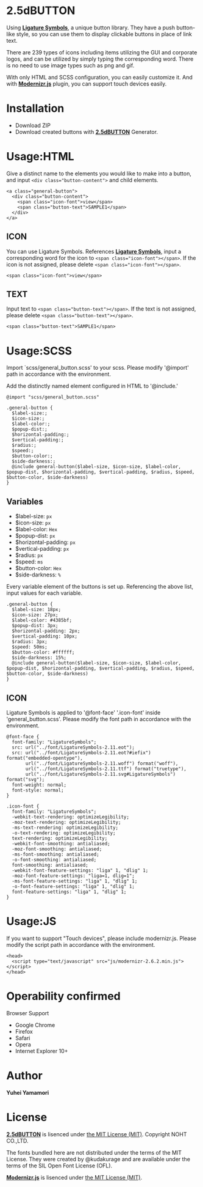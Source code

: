 2.5dBUTTON
==========
Using [**Ligature Symbols**][Ligature Symbols], a unique button library.
They have a push button-like style, so you can use them to display clickable buttons in place of link text.

There are 239 types of icons including items utilizing the GUI and corporate logos,
and can be utilized by simply typing the corresponding word.
There is no need to use image types such as png and gif.

With only HTML and SCSS configuration, you can easily customize it.
And with [**Modernizr.js**][Modernizr.js] plugin, you can support touch devices easily.


Installation
============
* Download ZIP
* Download created buttons with [**2.5dBUTTON**][2.5dBUTTON] Generator.

Usage:HTML
==========
Give a distinct name to the elements you would like to make into a button, and input `<div class="button-content">` and child elements.

    <a class="general-button">
      <div class="button-content">
        <span class="icon-font">view</span>
        <span class="button-text">SAMPLE1</span>
      </div>
    </a>

ICON
----
You can use Ligature Symbols.
References [**Ligature Symbols**][Ligature Symbols], input a corresponding word for the icon to `<span class="icon-font"></span>`.
If the icon is not assigned, please delete `<span class="icon-font"></span>`.

    <span class="icon-font">view</span>

TEXT
----
Input text to `<span class="button-text"></span>`.
If the text is not assigned, please delete `<span class="button-text"></span>`.

    <span class="button-text">SAMPLE1</span>

Usage:SCSS
==========
Import `scss/general_button.scss' to your scss.
Please modify '@import' path in accordance with the environment.

Add the distinctly named element configured in HTML to '@include.'

    @import "scss/general_button.scss"

    .general-button {
      $label-size:;
      $icon-size:;
      $label-color:;
      $popup-dist:;
      $horizontal-padding:;
      $vertical-padding:;
      $radius:;
      $speed:;
      $button-color:;
      $side-darkness:;
      @include general-button($label-size, $icon-size, $label-color, $popup-dist, $horizontal-padding, $vertical-padding, $radius, $speed, $button-color, $side-darkness)
    }

Variables
------------

* $label-size: `px`
* $icon-size: `px`
* $label-color: `Hex`
* $popup-dist: `px`
* $horizontal-padding: `px`
* $vertical-padding: `px`
* $radius: `px`
* $speed: `ms`
* $button-color: `Hex`
* $side-darkness: `%`

Every variable element of the buttons is set up.
Referencing the above list, input values for each variable.

    .general-button {
      $label-size: 18px;
      $icon-size: 27px;
      $label-color: #4385bf;
      $popup-dist: 3px;
      $horizontal-padding: 2px;
      $vertical-padding: 10px;
      $radius: 3px;
      $speed: 50ms;
      $button-color: #ffffff;
      $side-darkness: 15%;
      @include general-button($label-size, $icon-size, $label-color, $popup-dist, $horizontal-padding, $vertical-padding, $radius, $speed, $button-color, $side-darkness)
    }


ICON
----
Ligature Symbols is applied to '@font-face' '.icon-font' inside 'general_button.scss'.
Please modify the font path in accordance with the environment.

    @font-face {
      font-family: "LigatureSymbols";
      src: url("../font/LigatureSymbols-2.11.eot");
      src: url("../font/LigatureSymbols-2.11.eot?#iefix") format("embedded-opentype"),
           url("../font/LigatureSymbols-2.11.woff") format("woff"),
           url("../font/LigatureSymbols-2.11.ttf") format("truetype"),
           url("../font/LigatureSymbols-2.11.svg#LigatureSymbols") format("svg");
      font-weight: normal;
      font-style: normal;
    }

    .icon-font {
      font-family: "LigatureSymbols";
      -webkit-text-rendering: optimizeLegibility;
      -moz-text-rendering: optimizeLegibility;
      -ms-text-rendering: optimizeLegibility;
      -o-text-rendering: optimizeLegibility;
      text-rendering: optimizeLegibility;
      -webkit-font-smoothing: antialiased;
      -moz-font-smoothing: antialiased;
      -ms-font-smoothing: antialiased;
      -o-font-smoothing: antialiased;
      font-smoothing: antialiased;
      -webkit-font-feature-settings: "liga" 1, "dlig" 1;
      -moz-font-feature-settings: "liga=1, dlig=1";
      -ms-font-feature-settings: "liga" 1, "dlig" 1;
      -o-font-feature-settings: "liga" 1, "dlig" 1;
      font-feature-settings: "liga" 1, "dlig" 1;
    }

Usage:JS
==========
If you want to support "Touch devices", please include modernizr.js.
Please modify the script path in accordance with the environment.

    <head>
      <script type="text/javascript" src="js/modernizr-2.6.2.min.js"></script>
    </head>


Operability confirmed
=====================

Browser Support
* Google Chrome
* Firefox
* Safari
* Opera
* Internet Explorer 10+

Author
======

**Yuhei Yamamori**

License
=======

[**2.5dBUTTON**][2.5dBUTTON] is lisenced under [the MIT License (MIT)][MIT_license].
Copyright NOHT CO.,LTD.

The fonts bundled here are not distributed under the terms of the MIT License.
They were created by @kudakurage and are available under the terms of the SIL Open Font License (OFL).

[**Modernizr.js**][Modernizr.js] is lisenced under [the MIT License (MIT)][MIT_license].

[2.5dBUTTON]: http://www.noht.co.jp/2_5dbutton/ "2.5dBUTTON"
[Ligature Symbols]: http://kudakurage.com/ligature_symbols/ "Ligature Symbols"
[MIT_license]: http://opensource.org/licenses/MIT "MIT_license"
[Open Font License 1.1]: http://scripts.sil.org/cms/scripts/page.php?site_id=nrsi&id=OFL "Open Font License 1.1"
[Modernizr.js]: http://modernizr.com/ "Modernizr.js"
